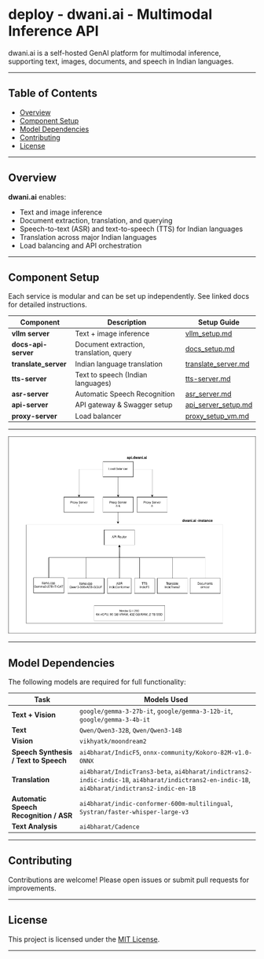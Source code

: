 # deploy - dwani.ai - Multimodal Inference API

dwani.ai is a self-hosted GenAI platform for multimodal inference, supporting text, images, documents, and speech in Indian languages. 

---

## Table of Contents

- [Overview](#overview)
- [Component Setup](#component-setup)
- [Model Dependencies](#model-dependencies)
- [Contributing](#contributing)
- [License](#license)

---

## Overview

**dwani.ai** enables:
- Text and image inference
- Document extraction, translation, and querying
- Speech-to-text (ASR) and text-to-speech (TTS) for Indian languages
- Translation across major Indian languages
- Load balancing and API orchestration

---

## Component Setup

Each service is modular and can be set up independently. See linked docs for detailed instructions.

| Component        | Description                                  | Setup Guide                                      |
|------------------|----------------------------------------------|--------------------------------------------------|
| **vllm server**  | Text + image inference                       | [vllm_setup.md](docs/vllm_setup.md)              |
| **docs-api-server** | Document extraction, translation, query   | [docs_setup.md](docs/docs_setup.md)              |
| **translate_server** | Indian language translation              | [translate_server.md](docs/translate_server.md)   |
| **tts-server**   | Text to speech (Indian languages)            | [tts-server.md](docs/tts-server.md)              |
| **asr-server**   | Automatic Speech Recognition                 | [asr_server.md](docs/asr_server.md)              |
| **api-server**   | API gateway & Swagger setup                  | [api_server_setup.md](docs/api_server_setup.md)   |
| **proxy-server** | Load balancer                                | [proxy_setup_vm.md](docs/proxy_setup_vm.md)       |

---

![dwani API](images/dwani-inference.drawio.png "Engine") 

---

## Model Dependencies

The following models are required for full functionality:

| Task                                     | Models Used                                     |
|-------------------------------------------|-------------------------------------------------|
| **Text + Vision**                        | `google/gemma-3-27b-it`, `google/gemma-3-12b-it`, `google/gemma-3-4b-it` |
| **Text**                                 | `Qwen/Qwen3-32B`, `Qwen/Qwen3-14B`              |
| **Vision**                               | `vikhyatk/moondream2`                           |
| **Speech Synthesis / Text to Speech**     | `ai4bharat/IndicF5`, `onnx-community/Kokoro-82M-v1.0-ONNX` |
| **Translation**                          | `ai4bharat/IndicTrans3-beta`, `ai4bharat/indictrans2-indic-indic-1B`, `ai4bharat/indictrans2-en-indic-1B`, `ai4bharat/indictrans2-indic-en-1B` |
| **Automatic Speech Recognition / ASR**    | `ai4bharat/indic-conformer-600m-multilingual`, `Systran/faster-whisper-large-v3` |
| **Text Analysis**                        | `ai4bharat/Cadence`                             |

---

## Contributing

Contributions are welcome! Please open issues or submit pull requests for improvements.

---

## License

This project is licensed under the [MIT License](LICENSE).

---
